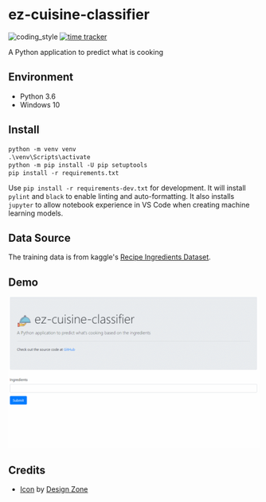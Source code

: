 # ez-cuisine-classifier

![coding_style](https://img.shields.io/badge/code%20style-black-000000.svg)
[![time tracker](https://wakatime.com/badge/github/zehengl/ez-cuisine-classifier.svg)](https://wakatime.com/badge/github/zehengl/ez-cuisine-classifier)

A Python application to predict what is cooking

## Environment

- Python 3.6
- Windows 10

## Install

    python -m venv venv
    .\venv\Scripts\activate
    python -m pip install -U pip setuptools
    pip install -r requirements.txt

Use `pip install -r requirements-dev.txt` for development.
It will install `pylint` and `black` to enable linting and auto-formatting.
It also installs `jupyter` to allow notebook experience in VS Code when creating machine learning models.

## Data Source

The training data is from kaggle's [Recipe Ingredients Dataset](https://www.kaggle.com/kaggle/recipe-ingredients-dataset).

## Demo

![watch](demo.gif)

## Credits

- [Icon](https://iconstore.co/icons/cafes-vector-icon-set/) by [Design Zone](https://iconstore.co/author/design-zone/)
